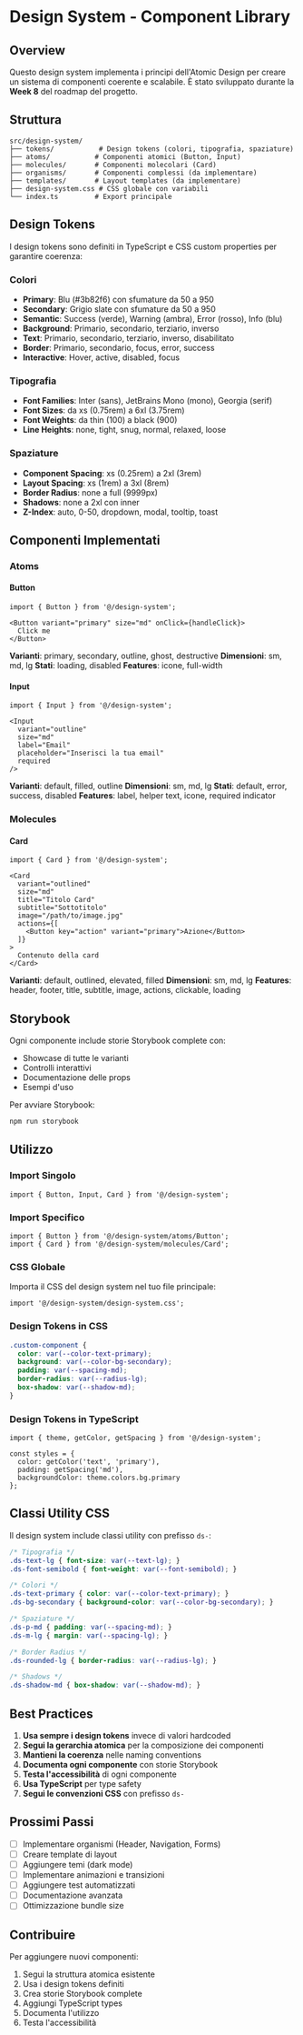 # Design System - Component Library

## Overview

Questo design system implementa i principi dell'Atomic Design per creare un sistema di componenti coerente e scalabile. È stato sviluppato durante la **Week 8** del roadmap del progetto.

## Struttura

```
src/design-system/
├── tokens/           # Design tokens (colori, tipografia, spaziature)
├── atoms/           # Componenti atomici (Button, Input)
├── molecules/       # Componenti molecolari (Card)
├── organisms/       # Componenti complessi (da implementare)
├── templates/       # Layout templates (da implementare)
├── design-system.css # CSS globale con variabili
└── index.ts         # Export principale
```

## Design Tokens

I design tokens sono definiti in TypeScript e CSS custom properties per garantire coerenza:

### Colori
- **Primary**: Blu (#3b82f6) con sfumature da 50 a 950
- **Secondary**: Grigio slate con sfumature da 50 a 950
- **Semantic**: Success (verde), Warning (ambra), Error (rosso), Info (blu)
- **Background**: Primario, secondario, terziario, inverso
- **Text**: Primario, secondario, terziario, inverso, disabilitato
- **Border**: Primario, secondario, focus, error, success
- **Interactive**: Hover, active, disabled, focus

### Tipografia
- **Font Families**: Inter (sans), JetBrains Mono (mono), Georgia (serif)
- **Font Sizes**: da xs (0.75rem) a 6xl (3.75rem)
- **Font Weights**: da thin (100) a black (900)
- **Line Heights**: none, tight, snug, normal, relaxed, loose

### Spaziature
- **Component Spacing**: xs (0.25rem) a 2xl (3rem)
- **Layout Spacing**: xs (1rem) a 3xl (8rem)
- **Border Radius**: none a full (9999px)
- **Shadows**: none a 2xl con inner
- **Z-Index**: auto, 0-50, dropdown, modal, tooltip, toast

## Componenti Implementati

### Atoms

#### Button
```tsx
import { Button } from '@/design-system';

<Button variant="primary" size="md" onClick={handleClick}>
  Click me
</Button>
```

**Varianti**: primary, secondary, outline, ghost, destructive
**Dimensioni**: sm, md, lg
**Stati**: loading, disabled
**Features**: icone, full-width

#### Input
```tsx
import { Input } from '@/design-system';

<Input
  variant="outline"
  size="md"
  label="Email"
  placeholder="Inserisci la tua email"
  required
/>
```

**Varianti**: default, filled, outline
**Dimensioni**: sm, md, lg
**Stati**: default, error, success, disabled
**Features**: label, helper text, icone, required indicator

### Molecules

#### Card
```tsx
import { Card } from '@/design-system';

<Card
  variant="outlined"
  size="md"
  title="Titolo Card"
  subtitle="Sottotitolo"
  image="/path/to/image.jpg"
  actions={[
    <Button key="action" variant="primary">Azione</Button>
  ]}
>
  Contenuto della card
</Card>
```

**Varianti**: default, outlined, elevated, filled
**Dimensioni**: sm, md, lg
**Features**: header, footer, title, subtitle, image, actions, clickable, loading

## Storybook

Ogni componente include storie Storybook complete con:
- Showcase di tutte le varianti
- Controlli interattivi
- Documentazione delle props
- Esempi d'uso

Per avviare Storybook:
```bash
npm run storybook
```

## Utilizzo

### Import Singolo
```tsx
import { Button, Input, Card } from '@/design-system';
```

### Import Specifico
```tsx
import { Button } from '@/design-system/atoms/Button';
import { Card } from '@/design-system/molecules/Card';
```

### CSS Globale
Importa il CSS del design system nel tuo file principale:
```tsx
import '@/design-system/design-system.css';
```

### Design Tokens in CSS
```css
.custom-component {
  color: var(--color-text-primary);
  background: var(--color-bg-secondary);
  padding: var(--spacing-md);
  border-radius: var(--radius-lg);
  box-shadow: var(--shadow-md);
}
```

### Design Tokens in TypeScript
```tsx
import { theme, getColor, getSpacing } from '@/design-system';

const styles = {
  color: getColor('text', 'primary'),
  padding: getSpacing('md'),
  backgroundColor: theme.colors.bg.primary
};
```

## Classi Utility CSS

Il design system include classi utility con prefisso `ds-`:

```css
/* Tipografia */
.ds-text-lg { font-size: var(--text-lg); }
.ds-font-semibold { font-weight: var(--font-semibold); }

/* Colori */
.ds-text-primary { color: var(--color-text-primary); }
.ds-bg-secondary { background-color: var(--color-bg-secondary); }

/* Spaziature */
.ds-p-md { padding: var(--spacing-md); }
.ds-m-lg { margin: var(--spacing-lg); }

/* Border Radius */
.ds-rounded-lg { border-radius: var(--radius-lg); }

/* Shadows */
.ds-shadow-md { box-shadow: var(--shadow-md); }
```

## Best Practices

1. **Usa sempre i design tokens** invece di valori hardcoded
2. **Segui la gerarchia atomica** per la composizione dei componenti
3. **Mantieni la coerenza** nelle naming conventions
4. **Documenta ogni componente** con storie Storybook
5. **Testa l'accessibilità** di ogni componente
6. **Usa TypeScript** per type safety
7. **Segui le convenzioni CSS** con prefisso `ds-`

## Prossimi Passi

- [ ] Implementare organismi (Header, Navigation, Forms)
- [ ] Creare template di layout
- [ ] Aggiungere temi (dark mode)
- [ ] Implementare animazioni e transizioni
- [ ] Aggiungere test automatizzati
- [ ] Documentazione avanzata
- [ ] Ottimizzazione bundle size

## Contribuire

Per aggiungere nuovi componenti:
1. Segui la struttura atomica esistente
2. Usa i design tokens definiti
3. Crea storie Storybook complete
4. Aggiungi TypeScript types
5. Documenta l'utilizzo
6. Testa l'accessibilità